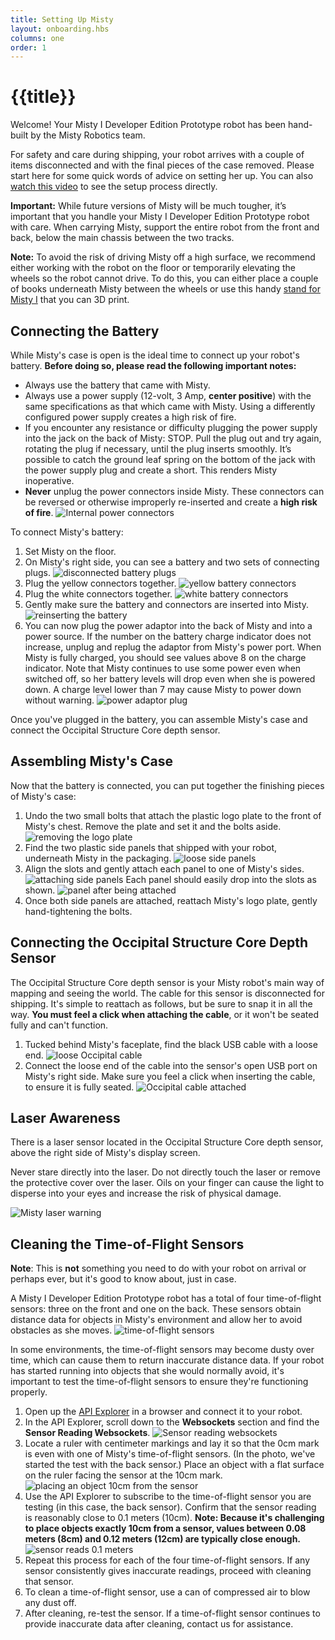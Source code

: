 ```yaml
---
title: Setting Up Misty
layout: onboarding.hbs
columns: one
order: 1
---
```


# {{title}}

Welcome! Your Misty I Developer Edition Prototype robot has been hand-built by the Misty Robotics team.

For safety and care during shipping, your robot arrives with a couple of items disconnected and with the final pieces of the case removed. Please start here for some quick words of advice on setting her up. You can also [watch this video](https://youtu.be/ROqzzQRf2qI) to see the setup process directly.

**Important:** While future versions of Misty will be much tougher, it’s important that you handle your Misty I Developer Edition Prototype robot with care. When carrying Misty, support the entire robot from the front and back, below the main chassis between the two tracks.

**Note:** To avoid the risk of driving Misty off a high surface, we recommend either working with the robot on the floor or temporarily elevating the wheels so the robot cannot drive. To do this, you can either place a couple of books underneath Misty between the wheels or use this handy [stand for Misty I](https://github.com/MistyCommunity/assets/blob/master/M1_Robot_Stand.STL) that you can 3D print.


## Connecting the Battery
While Misty's case is open is the ideal time to connect up your robot's battery. **Before doing so, please read the following important notes:**

 * Always use the battery that came with Misty.
 * Always use a power supply (12-volt, 3 Amp, **center positive**) with the same specifications as that which came with Misty. Using a differently configured power supply creates a high risk of fire.
 * If you encounter any resistance or difficulty plugging the power supply into the jack on the back of Misty: STOP. Pull the plug out and try again, rotating the plug if necessary, until the plug inserts smoothly. It’s possible to catch the ground leaf spring on the bottom of the jack with the power supply plug and create a short. This renders Misty inoperative.
 * **Never** unplug the power connectors inside Misty. These connectors can be reversed or otherwise improperly re-inserted and create a **high risk of fire**. ![Internal power connectors](../../../assets/images/internal_power_connectors.jpg)

To connect Misty's battery:

1. Set Misty on the floor.
2. On Misty's right side, you can see a battery and two sets of connecting plugs. ![disconnected battery plugs](../../../assets/images/3_arrival_state.jpg)
3. Plug the yellow connectors together. ![yellow battery connectors](../../../assets/images/4_yellow_connectors.jpg)
4. Plug the white connectors together. ![white battery connectors](../../../assets/images/5_white_connectors.jpg)
5. Gently make sure the battery and connectors are inserted into Misty. ![reinserting the battery](../../../assets/images/6_push_battery.jpg)
6. You can now plug the power adaptor into the back of Misty and into a power source. If the number on the battery charge indicator does not increase, unplug and replug the adaptor from Misty's power port. When Misty is fully charged, you should see values above 8 on the charge indicator. Note that Misty continues to use some power even when switched off, so her battery levels will drop even when she is powered down. A charge level lower than 7 may cause Misty to power down without warning. ![power adaptor plug](../../../assets/images/power_adaptor_plug.jpg)

Once you've plugged in the battery, you can assemble Misty's case and connect the Occipital Structure Core depth sensor.


## Assembling Misty's Case
Now that the battery is connected, you can put together the finishing pieces of Misty's case:

1. Undo the two small bolts that attach the plastic logo plate to the front of Misty's chest. Remove the plate and set it and the bolts aside. ![removing the logo plate](../../../assets/images/faceplate_removal.jpg)
2. Find the two plastic side panels that shipped with your robot, underneath Misty in the packaging. ![loose side panels](../../../assets/images/side_panels_loose.jpg)
3. Align the slots and gently attach each panel to one of Misty's sides. ![attaching side panels](../../../assets/images/side_panel_replacing.jpg) Each panel should easily drop into the slots as shown. ![panel after being attached](../../../assets/images/panel_on.jpg)
4. Once both side panels are attached, reattach Misty's logo plate, gently hand-tightening the bolts.


## Connecting the Occipital Structure Core Depth Sensor
The Occipital Structure Core depth sensor is your Misty robot's main way of mapping and seeing the world. The cable for this sensor is disconnected for shipping. It's simple to reattach as follows, but be sure to snap it in all the way. **You must feel a click when attaching the cable**, or it won't be seated fully and can't function.

1. Tucked behind Misty's faceplate, find the black USB cable with a loose end. ![loose Occipital cable](../../../assets/images/occipital_cable_loose.jpg)
2. Connect the loose end of the cable into the sensor's open USB port on Misty's right side. Make sure you feel a click when inserting the cable, to ensure it is fully seated. ![Occipital cable attached](../../../assets/images/occipital_cable_attached.jpg)


## Laser Awareness

There is a laser sensor located in the Occipital Structure Core depth sensor, above the right side of Misty's display screen.

Never stare directly into the laser. Do not directly touch the laser or remove the protective cover over the laser. Oils on your finger can cause the light to disperse into your eyes and increase the risk of physical damage.

![Misty laser warning](../../../assets/images/do_not_touch_laser.jpg)


## Cleaning the Time-of-Flight Sensors

**Note**: This is **not** something you need to do with your robot on arrival or perhaps ever, but it's good to know about, just in case.

A Misty I Developer Edition Prototype robot has a total of four time-of-flight sensors: three on the front and one on the back. These sensors obtain distance data for objects in Misty's environment and allow her to avoid obstacles as she moves. ![time-of-flight sensors](../../../assets/images/tof_sensors.jpg)

In some environments, the time-of-flight sensors may become dusty over time, which can cause them to return inaccurate distance data. If your robot has started running into objects that she would normally avoid, it's important to test the time-of-flight sensors to ensure they're functioning properly.

1. Open up the [API Explorer](../../3-ways-to-interact-with-misty/api-explorer) in a browser and connect it to your robot.
2. In the API Explorer, scroll down to the **Websockets** section and find the **Sensor Reading Websockets**. ![Sensor reading websockets](../../../assets/images/sensor_websockets.png)
3. Locate a ruler with centimeter markings and lay it so that the 0cm mark is even with one of Misty's time-of-flight sensors. (In the photo, we've started the test with the back sensor.) Place an object with a flat surface on the ruler facing the sensor at the 10cm mark. ![placing an object 10cm from the sensor](../../../assets/images/10_cm.jpg)
4. Use the API Explorer to subscribe to the time-of-flight sensor you are testing (in this case, the back sensor). Confirm that the sensor reading is reasonably close to 0.1 meters (10cm). **Note: Because it's challenging to place objects exactly 10cm from a sensor, values between 0.08 meters (8cm) and 0.12 meters (12cm) are typically close enough.** ![sensor reads 0.1 meters](../../../assets/images/back_tof_check.png)
5. Repeat this process for each of the four time-of-flight sensors. If any sensor consistently gives inaccurate readings, proceed with cleaning that sensor.
6. To clean a time-of-flight sensor, use a can of compressed air to blow any dust off.
7. After cleaning, re-test the sensor. If a time-of-flight sensor continues to provide inaccurate data after cleaning, contact us for assistance.



